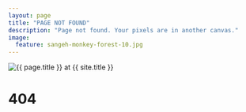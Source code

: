 ```yaml
---
layout: page
title: "PAGE NOT FOUND"
description: "Page not found. Your pixels are in another canvas."
image:
  feature: sangeh-monkey-forest-10.jpg
---  
```

<img src="{{ site.url }}/images/hmfaysal-404.jpg" alt="{{ page.title }} at {{ site.title }}">

<div class="text-center">
	<h1>404</h1>
</div>
